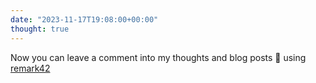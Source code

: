 ```yaml
---
date: "2023-11-17T19:08:00+00:00"
thought: true
---
```


Now you can leave a comment into my thoughts and blog posts 🎊 using
[remark42](https://remark42.com)
